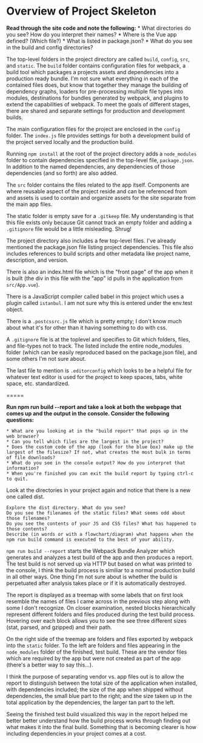 # Overview of Project Skeleton
 
 **Read through the site code and note the following:**
    * What directories do you see? How do you interpret their names?
    * Where is the Vue app defined? (Which file?)
    * What is listed in package.json?
    * What do you see in the build and config directories?

The top-level folders in the project directory are called `build`, `config`, `src`, and `static`. The `build` folder contains configuration files for webpack, a build tool which packages a projects assets and dependencies into a production ready bundle. I'm not sure what everything in each of the contained files does, but know that together they manage the building of dependency graphs, loaders for pre-processing multiple file types into modules, destinations for bundles generated by webpack, and plugins to extend the capabilities of webpack. To meet the goals of different stages, there are shared and separate settings for production and development builds.

The main configuration files for the project are enclosed in the `config` folder. The `index.js` file provides settings for both a development build of the project served locally and the production build. 

Running `npm install` at the root of the project directory adds a `node_modules` folder to contain dependencies specified in the top-level file, `package.json`. In addition to the named dependencies, any dependencies of those dependencies (and so forth) are also added. 

The `src` folder contains the files related to the app itself. Components are where reusable aspect of the project reside and can be referenced from and assets is used to contain and organize assets for the site separate from the main app files. 

The static folder is empty save for a `.gitkeep` file. My understanding is that this file exists only because Git cannot track an empty folder and adding a `.gitignore` file would be a little misleading. Shrug!

The project directory also includes a few top-level files. I've already mentioned the package.json file listing project dependencies. This file also includes references to build scripts and other metadata like project name, description, and version. 

There is also an index.html file which is the "front page" of the app when it is built (the div in this file with the "app" id pulls in the application from `src/App.vue`). 

There is a JavaScript compiler called babel in this project which uses a plugin called `istanbul`. I am not sure why this is entered under the env.test object. 

There is a `.postcssrc.js` file which is pretty empty; I don't know much about what it's for other than it having something to do with css. 

A `.gitignore` file is at the toplevel and specifies to Git which folders, files, and file-types not to track. The listed include the entire node_modules folder (which can be easily reproduced based on the package.json file), and some others I'm not sure about. 

The last file to mention is `.editorconfig` which looks to be a helpful file for whatever text editor is used for the project to keep spaces, tabs, white space, etc. standardized. 

=====

**Run npm run build --report and take a look at both the webpage that comes up and the output in the console. Consider the following questions:**

    * What are you looking at in the "build report" that pops up in the web browser?
    * Can you tell which files are the largest in the project?
    * Does the custom code of the app (look for the blue box) make up the largest of the filesize? If not, what creates the most bulk in terms of file downloads?
    * What do you see in the console output? How do you interpret that information?
    * When you're finished you can exit the build report by typing ctrl-c to quit.


Look at the directories in your project again and notice that there is a new one called dist.

    Explore the dist directory. What do you see?
    Do you see the filenames of the static files? What seems odd about those filenames?
    Do you see the contents of your JS and CSS files? What has happened to those contents?
    Describe (in words or with a flowchart/diagram) what happens when the npm run build command is executed to the best of your ability.


`npm run build --report` starts the Webpack Bundle Analyzer which generates and analyzes a test build of the app and then produces a report. The test build is not served up via HTTP but based on what was printed to the console, I think the build process is similiar to a normal production build in all other ways. One thing I'm not sure about is whether the build is perpetuated after analysis takes place or if it is automatically destroyed. 

The report is displayed as a treemap with some labels that on first look resemble the names of files I came across in the previous step along with some I don't recognize. On closer examination, nested blocks hierarchically represent different folders and files produced during the test build process. Hovering over each block allows you to see the see three different sizes (stat, parsed, and gzipped) and their path. 

On the right side of the treemap are folders and files exported by webpack into the `static` folder. To the left are folders and files appearing in the `node_modules` folder of the finished, test build. These are the vendor files which are required by the app but were not created as part of the app (there's a better way to say this...).

I think the purpose of separating vendor vs. app files out is to allow the report to distinguish between the total size of the application when installed, with dependencies included; the size of the app when shipped without dependencies, the small blue part to the right; and the size taken up in the total application by the dependencies, the larger tan part to the left. 

Seeing the finished test build visualized this way in the report helped me better better understand how the build process works through finding out what makes it into the final build. Something that is becoming clearer is how including dependencies in your project comes at a cost. 
